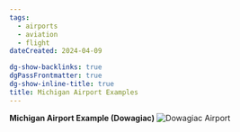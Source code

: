```yaml
---
tags:
  - airports
  - aviation
  - flight
dateCreated: 2024-04-09

dg-show-backlinks: true
dgPassFrontmatter: true
dg-show-inline-title: true
title: Michigan Airport Examples
---
```


**Michigan Airport Example (Dowagiac)**
![Dowagiac Airport](https://raw.githubusercontent.com/tinkernerd/TinkerDocs/main/attachments/ec_174.jpg)